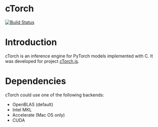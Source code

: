 # cTorch

[![Build Status](https://travis-ci.com/pcpLiu/cTorch.svg?token=pqXTPvpuvJE34KJBhbJP&branch=master)](https://travis-ci.com/pcpLiu/cTorch)

# Introduction

cTorch is an inference engine for PyTorch models implemented with C.
It was developed for project [cTorch.js]().

# Dependencies

cTorch could use one of the following backends:

- OpenBLAS (default)
- Intel MKL
- Accelerate (Mac OS only)
- CUDA
